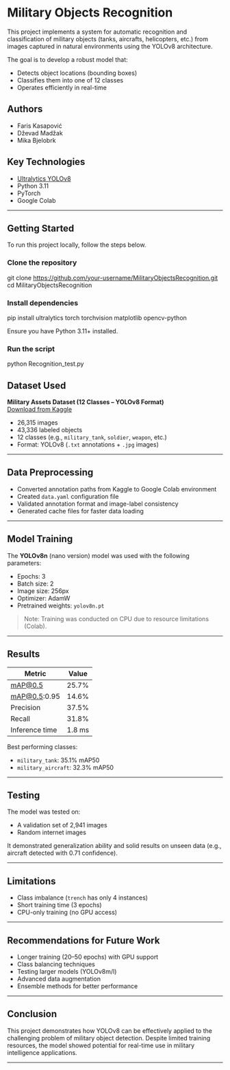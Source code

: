 # Military Objects Recognition

This project implements a system for automatic recognition and classification of military objects (tanks, aircrafts, helicopters, etc.) from images captured in natural environments using the YOLOv8 architecture.

The goal is to develop a robust model that:
- Detects object locations (bounding boxes)
- Classifies them into one of 12 classes
- Operates efficiently in real-time

## Authors

- Faris Kasapović
- Dževad Madžak 
- Mika Bjelobrk

## Key Technologies

- [Ultralytics YOLOv8](https://github.com/ultralytics/ultralytics)
- Python 3.11
- PyTorch
- Google Colab

---

## Getting Started

To run this project locally, follow the steps below.

### Clone the repository

git clone https://github.com/your-username/MilitaryObjectsRecognition.git
cd MilitaryObjectsRecognition

### Install dependencies

pip install ultralytics torch torchvision matplotlib opencv-python

Ensure you have Python 3.11+ installed.

### Run the script

python Recognition_test.py

##  Dataset Used

**Military Assets Dataset (12 Classes – YOLOv8 Format)**  
 [Download from Kaggle](https://www.kaggle.com/datasets/rawsi18/military-assets-dataset-12-classes-yolo8-format)

- 26,315 images
- 43,336 labeled objects
- 12 classes (e.g., `military_tank`, `soldier`, `weapon`, etc.)
- Format: YOLOv8 (`.txt` annotations + `.jpg` images)

---

## Data Preprocessing

- Converted annotation paths from Kaggle to Google Colab environment
- Created `data.yaml` configuration file
- Validated annotation format and image-label consistency
- Generated cache files for faster data loading

---

## Model Training

The **YOLOv8n** (nano version) model was used with the following parameters:
-  Epochs: 3
-  Batch size: 2
-  Image size: 256px
-  Optimizer: AdamW
-  Pretrained weights: `yolov8n.pt`

> Note: Training was conducted on CPU due to resource limitations (Colab).

---

## Results

| Metric         | Value   |
|----------------|---------|
| mAP@0.5        | 25.7%   |
| mAP@0.5:0.95   | 14.6%   |
| Precision      | 37.5%   |
| Recall         | 31.8%   |
| Inference time | 1.8 ms  |

Best performing classes:
- `military_tank`: 35.1% mAP50
- `military_aircraft`: 32.3% mAP50

---

## Testing

The model was tested on:
- A validation set of 2,941 images
- Random internet images

It demonstrated generalization ability and solid results on unseen data (e.g., aircraft detected with 0.71 confidence).

---

## Limitations

-  Class imbalance (`trench` has only 4 instances)
-  Short training time (3 epochs)
-  CPU-only training (no GPU access)

---

## Recommendations for Future Work

- Longer training (20–50 epochs) with GPU support
- Class balancing techniques
- Testing larger models (YOLOv8m/l)
- Advanced data augmentation
- Ensemble methods for better performance

---

## Conclusion

This project demonstrates how YOLOv8 can be effectively applied to the challenging problem of military object detection. Despite limited training resources, the model showed potential for real-time use in military intelligence applications.

---

  
